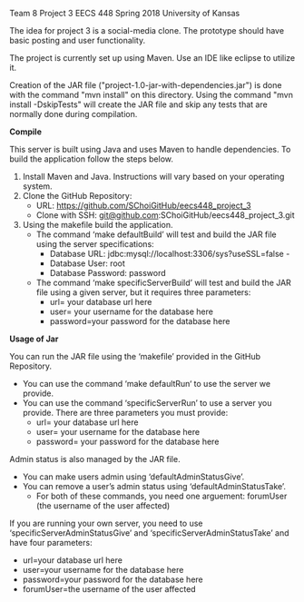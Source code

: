 Team 8 Project 3 EECS 448 Spring 2018 University of Kansas

The idea for project 3 is a social-media clone. The prototype should have basic posting and user functionality.

The project is currently set up using Maven. Use an IDE like eclipse to utilize it.

Creation of the JAR file ("project-1.0-jar-with-dependencies.jar") is done with the command "mvn install" on this directory.
	Using the command "mvn install -DskipTests" will create the JAR file and skip any tests that are normally done during compilation.


**Compile**

This server is built using Java and uses Maven to handle dependencies. To build the application follow the steps below.
1. Install Maven and Java. Instructions will vary based on your operating system.
2. Clone the GitHub Repository:
   - URL: https://github.com/SChoiGitHub/eecs448_project_3
   - Clone with SSH: git@github.com:SChoiGitHub/eecs448_project_3.git
3. Using the makefile build the application.
   - The command ‘make defaultBuild’ will test and build the JAR file using the server specifications:
     - Database URL: jdbc:mysql://localhost:3306/sys?useSSL=false -
     - Database User: root
     - Database Password: password
   - The command ‘make specificServerBuild’ will test and build the JAR file using a given server, but it requires three parameters:
     - url= your database url here
     - user= your username for the database here
     - password=your password for the database here

**Usage of Jar**

You can run the JAR file using the ‘makefile’ provided in the GitHub Repository.
- You can use the command ‘make defaultRun‘ to use the server we provide.
- You can use the command ‘specificServerRun’ to use a server you provide. There are three parameters you must provide:
  - url= your database url here
  - user= your username for the database here
  - password= your password for the database here

Admin status is also managed by the JAR file.
- You can make users admin using ‘defaultAdminStatusGive’.
- You can remove a user’s admin status using ‘defaultAdminStatusTake’.
  - For both of these commands, you need one arguement: forumUser (the username of the user affected)

If you are running your own server, you need to use ‘specificServerAdminStatusGive’ and ‘specificServerAdminStatusTake’ and have four parameters:
- url=your database url here
- user=your username for the database here
- password=your password for the database here
- forumUser=the username of the user affected

